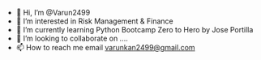 - 👋 Hi, I’m @Varun2499
- 👀 I’m interested in Risk Management & Finance
- 🌱 I’m currently learning Python Bootcamp Zero to Hero by Jose Portilla
- 💞️ I’m looking to collaborate on ....
- 📫 How to reach me email varunkan2499@gmail.com
